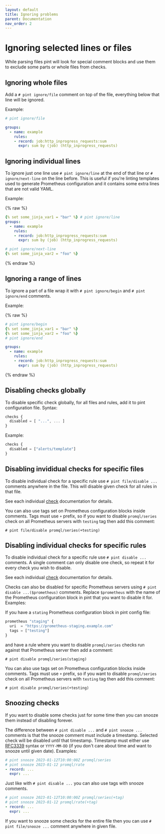 ```yaml
---
layout: default
title: Ignoring problems
parent: Documentation
nav_order: 2
---
```


# Ignoring selected lines or files

While parsing files pint will look for special comment blocks and use them to
exclude some parts or whole files from checks.

## Ignoring whole files

Add a `# pint ignore/file` comment on top of the file, everything below that line
will be ignored.

Example:

```yaml
# pint ignore/file

groups:
  - name: example
    rules:
    - record: job:http_inprogress_requests:sum
      expr: sum by (job) (http_inprogress_requests)
```

## Ignoring individual lines

To ignore just one line use `# pint ignore/line` at the end of that line or
`# ignore/next-line` on the line before.
This is useful if you're linting templates used to generate Prometheus
configuration and it contains some extra lines that are not valid YAML.

Example:

{% raw %}
```yaml
{% set some_jinja_var1 = "bar" %} # pint ignore/line
groups:
  - name: example
    rules:
    - record: job:http_inprogress_requests:sum
      expr: sum by (job) (http_inprogress_requests)

# pint ignore/next-line
{% set some_jinja_var2 = "foo" %}
```
{% endraw %}

## Ignoring a range of lines

To ignore a part of a file wrap it with `# pint ignore/begin` and
`# pint ignore/end` comments.

Example:

{% raw %}
```yaml
# pint ignore/begin
{% set some_jinja_var1 = "bar" %}
{% set some_jinja_var2 = "foo" %}
# pint ignore/end

groups:
  - name: example
    rules:
    - record: job:http_inprogress_requests:sum
      expr: sum by (job) (http_inprogress_requests)
```
{% endraw %}

## Disabling checks globally

To disable specific check globally, for all files and rules, add it to pint configuration
file. Syntax:

```js
checks {
  disabled = [ "...", ... ]
}
```

Example:

```js
checks {
  disabled = ["alerts/template"]
}
```

## Disabling invididual checks for specific files

To disable individual check for a specific rule use `# pint file/disable ...` comments
anywhere in the file. This will disable given check for all rules in that file.

See each individual [check](checks/index.md) documentation for details.

You can also use tags set on Prometheus configuration blocks inside comments.
Tags must use `+` prefix, so if you want to disable `promql/series` check on all
Prometheus servers with `testing` tag then add this comment:

`# pint file/disable promql/series(+testing)`

## Disabling individual checks for specific rules

To disable individual check for a specific rule use `# pint disable ...` comments.
A single comment can only disable one check, so repeat it for every check you wish
to disable.

See each individual [check](checks/index.md) documentation for details.

Checks can also be disabled for specific Prometheus servers using
`# pint disable ...($prometheus)` comments. Replace `$prometheus` with the name
of the Prometheus configuration block in pint that you want to disable it for.
Examples:

If you have a `stating` Prometheus configuration block in pint config file:

```js
prometheus "staging" {
  uri  = "https://prometheus-staging.example.com"
  tags = ["testing"]
}
```

and have a rule where you want to disable `promql/series` checks run against that
Prometheus server then add a comment:

`# pint disable promql/series(staging)`

You can also use tags set on Prometheus configuration blocks inside comments.
Tags must use `+` prefix, so if you want to disable `promql/series` check on all
Prometheus servers with `testing` tag then add this comment:

`# pint disable promql/series(+testing)`


## Snoozing checks

If you want to disable some checks just for some time then you can snooze them
instead of disabling forever.

The difference between `# pint disable ...` and `# pint snooze ...` comments is that
the snooze comment must include a timestamp. Selected check will be disabled *until*
that timestamp.
Timestamp must either use [RFC3339](https://www.rfc-editor.org/rfc/rfc3339) syntax
or `YYYY-MM-DD` (if you don't care about time and want to snooze until given date).
Examples:

```yaml
# pint snooze 2023-01-12T10:00:00Z promql/series
# pint snooze 2023-01-12 promql/rate
- record: ...
  expr: ...
```

Just like with `# pint disable ...` you can also use tags with snooze comments.

```yaml
# pint snooze 2023-01-12T10:00:00Z promql/series(+tag)
# pint snooze 2023-01-12 promql/rate(+tag)
- record: ...
  expr: ...
```

If you want to snooze some checks for the entire file then you can use
`# pint file/snooze ...` comment anywhere in given file.
